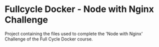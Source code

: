 # Fullcycle Docker - Node with Nginx Challenge

Project containing the files used to complete the 'Node with Nginx' Challenge of the Full Cycle Docker course.
